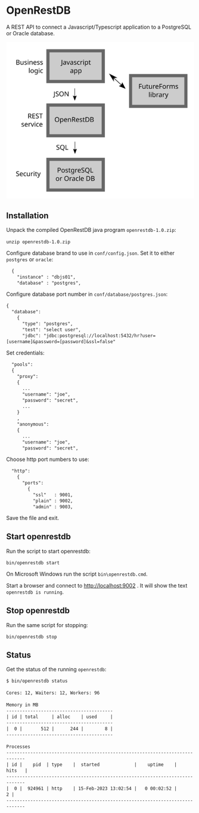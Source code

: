 # OpenRestDB

A REST API to connect a Javascript/Typescript application to a PostgreSQL or Oracle database.

![Blocks](img/blocks.svg)

## Installation

Unpack the compiled OpenRestDB java program `openrestdb-1.0.zip`:

`unzip openrestdb-1.0.zip`

Configure database brand to use in `conf/config.json`.
Set it to either `postgres` or `oracle`:

```
  {
    "instance" : "dbjs01",
    "database" : "postgres",
```
Configure database port number in `conf/database/postgres.json`:
```
{
  "database":
    {
      "type": "postgres",
      "test": "select user",
      "jdbc": "jdbc:postgresql://localhost:5432/hr?user=[username]&password=[password]&ssl=false"
```
Set credentials:
```
  "pools":
  {
    "proxy":
    {
      ...
      "username": "joe",
      "password": "secret",
      ...
    }
    ,
    "anonymous":
    {
      ...
      "username": "joe",
      "password": "secret",
```
Choose http port numbers to use:

```
  "http":
    {
      "ports":
        {
          "ssl"   : 9001,
          "plain" : 9002,
          "admin" : 9003,
```

Save the file and exit.

## Start openrestdb

Run the script to start openrestdb:

```
bin/openrestdb start
```

On Microsoft Windows run the script `bin\openrestdb.cmd`.

Start a browser and connect to [http://localhost:9002](http://localhost:9002/) .
It will show the text `openrestdb is running`.

## Stop openrestdb

Run the same script for stopping:

```
bin/openrestdb stop
```

## Status

Get the status of the running `openrestdb`:

```
$ bin/openrestdb status

Cores: 12, Waiters: 12, Workers: 96

Memory in MB
----------------------------------------
| id | total     | alloc    | used     |
----------------------------------------
|  0 |       512 |      244 |        8 |
----------------------------------------

Processes
-----------------------------------------------------------------------------
| id |    pid  | type    |  started             |    uptime    |      hits   |
-----------------------------------------------------------------------------
|  0 |  924961 | http    | 15-Feb-2023 13:02:54 |   0 00:02:52 |           2 |
-----------------------------------------------------------------------------
```
